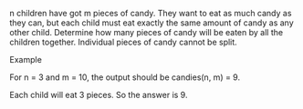 n children have got m pieces of candy. They want to eat as much candy as they can, but each child must eat exactly the same amount of candy as any other child. Determine how many pieces of candy will be eaten by all the children together. Individual pieces of candy cannot be split.

Example

For n = 3 and m = 10, the output should be
candies(n, m) = 9.

Each child will eat 3 pieces. So the answer is 9.
